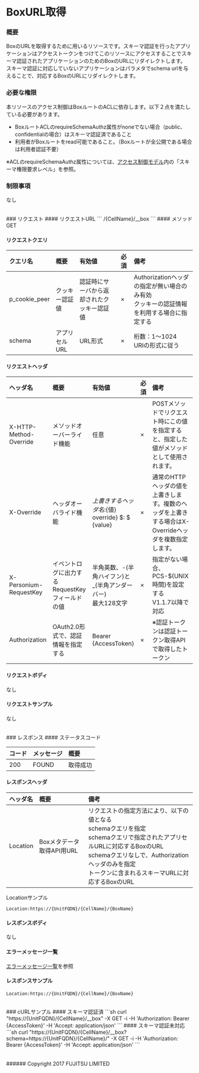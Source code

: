 # BoxURL取得
### 概要
BoxのURLを取得するために用いるリソースです。スキーマ認証を行ったアプリケーションはアクセストークンをつけてこのリソースにアクセスすることでスキーマ認証されたアプリケーションのためのBoxのURLにリダイレクトします。  
スキーマ認証に対応していないアプリケーションはパラメタでschema urlを与えることで、対応するBoxのURLにリダイレクトします。

### 必要な権限
本リソースのアクセス制御はBoxルートのACLに依存します。以下２点を満たしている必要があります。
* BoxルートACLのrequireSchemaAuthz属性がnoneでない場合（public、confidentialの場合）はスキーマ認証済であること
* 利用者がBoxルートをread可能であること。（Boxルートが全公開である場合は利用者認証不要）

※ACLのrequireSchemaAuthz属性については、[アクセス制御モデル](../../user_guide/002_Access_Control.html)内の「スキーマ権限要求レベル」を参照。

### 制限事項
なし

<br>
### リクエスト
#### リクエストURL
```
/{CellName}/__box
```
#### メソッド
GET

#### リクエストクエリ

|クエリ名<br>|概要<br>|有効値<br>|必須<br>|備考<br>|
|:--|:--|:--|:--|:--|
|p_cookie_peer<br>|クッキー認証値<br>|認証時にサーバから返却されたクッキー認証値<br>|×<br>|Authorizationヘッダの指定が無い場合のみ有効<br>クッキーの認証情報を利用する場合に指定する<br>|
|schema<br>|アプリセルURL<br>|URL形式<br>|×<br>|桁数：1&#65374;1024<br>URIの形式に従う<br>|


#### リクエストヘッダ

|ヘッダ名<br>|概要<br>|有効値<br>|必須<br>|備考<br>|
|:--|:--|:--|:--|:--|
|X-HTTP-Method-Override<br>|メソッドオーバーライド機能<br>|任意<br>|×<br>|POSTメソッドでリクエスト時にこの値を指定すると、指定した値がメソッドとして使用されます。<br>|
|X-Override<br>|ヘッダオーバライド機能<br>|${上書きするヘッダ名}:${値}  override} $: $ {value}<br>|×<br>|通常のHTTPヘッダの値を上書きします。複数のヘッダを上書きする場合はX-Overrideヘッダを複数指定します。<br>|
|X-Personium-RequestKey<br>|イベントログに出力するRequestKeyフィールドの値<br>|半角英数、-(半角ハイフン)と_(半角アンダーバー)<br>最大128文字<br>|×<br>|指定がない場合、PCS-${UNIX時間}を設定する<br>V1.1.7以降で対応<br>|
|Authorization<br>|OAuth2.0形式で、認証情報を指定する<br>|Bearer {AccessToken}<br>|×<br>|※認証トークンは認証トークン取得APIで取得したトークン<br>|
#### リクエストボディ
なし

#### リクエストサンプル
なし

<br>
### レスポンス
#### ステータスコード

|コード<br>|メッセージ<br>|概要<br>|
|:--|:--|:--|
|200<br>|FOUND<br>|取得成功<br>|
#### レスポンスヘッダ

|ヘッダ名<br>|概要<br>|備考<br>|
|:--|:--|:--|
|Location<br>|Boxメタデータ取得API用URL<br>|リクエストの指定方法により、以下の値となる<br>schemaクエリを指定<br>schemaクエリで指定されたアプリセルURLに対応するBoxのURL<br>schemaクエリなしで、Authorizationヘッダのみを指定<br>トークンに含まれるスキーマURLに対応するBoxのURL<br>|
Locationサンプル
```
Location:https://{UnitFQDN}/{CellName}/{BoxName}
```

#### レスポンスボディ
なし

#### エラーメッセージ一覧
[エラーメッセージ一覧](004_Error_Messages.html)を参照

#### レスポンスサンプル
```
Location:https://{UnitFQDN}/{CellName}/{BoxName}
```
<br>
### cURLサンプル
#### スキーマ認証済
```sh
curl "https://{UnitFQDN}/{CellName}/__box" -X GET -i -H 'Authorization: Bearer {AccessToken}' -H 'Accept: application/json'
```
#### スキーマ認証未対応
```sh
curl "https://{UnitFQDN}/{CellName}/__box?schema=https://{UnitFQDN}/{CellName}/" -X GET -i -H 'Authorization: Bearer {AccessToken}' -H 'Accept: application/json'
```
<br>
<br>
<br>
###### Copyright 2017    FUJITSU LIMITED
